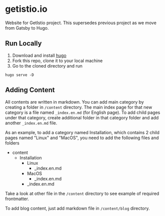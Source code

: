 # getistio.io
Website for GetIstio project. This supersedes previous project as we move from Gatsby to Hugo.

## Run Locally
1. Download and install [hugo](https://www.gethugo.io)
2. Fork this repo, clone it to your local machine 
3. Go to the cloned directory and run

```
hugo serve -D
```

## Adding Content
All contents are written in markdown. You can add main category by creating a folder in `/content` directory. The main index page for that new category is a file named `_index.en.md` (for English page). To add child pages under that category, create additional folder in that category folder and add another `_index.en.md` file.

As an example, to add a category named Installation, which contains 2 child pages named "Linux" and "MacOS", you need to add the following files and folders

- content
  - Installation
    - Linux
      - _index.en.md
    - MacOS
      - _index.en.md
    - _index.en.md

Take a look at other file in the `/content` directory to see example of required frontmatter.

To add blog content, just add markdown file in `/content/blog` directory.
